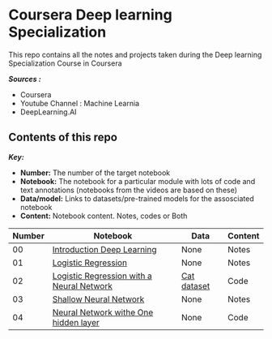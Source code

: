 # Coursera Deep learning Specialization

This repo contains all the notes and projects taken during the Deep learning Specialization Course in Coursera

***Sources :*** 
- Coursera
- Youtube Channel : Machine Learnia
- DeepLearning.AI

## Contents of this repo

***Key:***
* **Number:** The number of the target notebook 
* **Notebook:** The notebook for a particular module with lots of code and text annotations (notebooks from the videos are based on these)
* **Data/model:** Links to datasets/pre-trained models for the assosciated notebook
* **Content:** Notebook content. Notes, codes or Both

| Number | Notebook | Data | Content |
| ----- |  ----- |  ----- | ----- | 
| 00 | [Introduction Deep Learning](https://github.com/danchaud-vincent/deep-learning-specialization/blob/main/00-Introduction-Deep-Learning.ipynb) | None | Notes |
| 01 | [Logistic Regression](https://github.com/danchaud-vincent/deep-learning-specialization/blob/main/01-Logistic-Regression-NN.ipynb) | None | Notes |
| 02 | [Logistic Regression with a Neural Network](https://github.com/danchaud-vincent/deep-learning-specialization/blob/main/02-Logitistic%20Regression%20with%20NN.ipynb) | [Cat dataset](https://github.com/danchaud-vincent/deep-learning-specialization/tree/main/datasets/01%20-%20cat)| Code |
| 03 | [Shallow Neural Network](https://github.com/danchaud-vincent/deep-learning-specialization/blob/main/03-Shallow%20Neural%20Network.ipynb) | None | Notes |
| 04 | [Neural Network withe One hidden layer](https://github.com/danchaud-vincent/deep-learning-specialization/blob/main/04-Neural%20Network%20with%20one%20hidden%20layer.ipynb) | None | Code |
